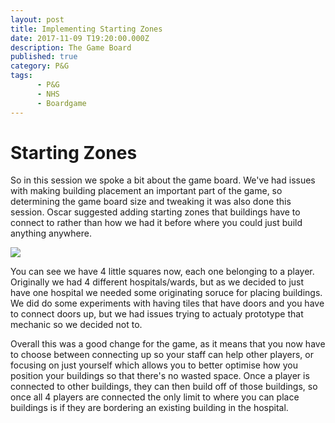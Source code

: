 ```yaml
---
layout: post
title: Implementing Starting Zones
date: 2017-11-09 T19:20:00.000Z
description: The Game Board
published: true
category: P&G
tags:
      - P&G
      - NHS
      - Boardgame
---
```


# Starting Zones

So in this session we spoke a bit about the game board. We've had issues with making building placement an important part of the game, so determining the game board size and tweaking it was also done this session. Oscar suggested adding starting zones that buildings have to connect to rather than how we had it before where you could just build anything anywhere.
 
 <img src="https://i.imgur.com/mbDppxP.png"> 
 
You can see we have 4 little squares now, each one belonging to a player. Originally we had 4 different hospitals/wards, but as we decided to just have one hospital we needed some originating soruce for placing buildings. We did do some experiments with having tiles that have doors and you have to connect doors up, but we had issues trying to actualy prototype that mechanic so we decided not to.

Overall this was a good change for the game, as it means that you now have to choose between connecting up so your staff can help other players, or focusing on just yourself which allows you to better optimise how you position your buildings so that there's no wasted space. Once a player is connected to other buildings, they can then build off of those buildings, so once all 4 players are connected the only limit to where you can place buildings is if they are bordering an existing building in the hospital.